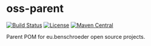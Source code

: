 # oss-parent
[![Build Status](https://travis-ci.com/ben-schroeder/oss-parent.svg?branch=master)](https://travis-ci.com/ben-schroeder/oss-parent)
[![License](https://img.shields.io/github/license/ben-schroeder/oss-parent)](https://raw.githubusercontent.com/ben-schroeder/oss-parent/master/LICENSE)
[![Maven Central](https://maven-badges.herokuapp.com/maven-central/eu.benschroeder/oss-parent/badge.svg)](https://maven-badges.herokuapp.com/maven-central/eu.benschroeder/oss-parent)

Parent POM for eu.benschroeder open source projects.
